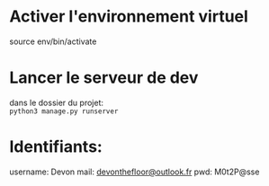 # Activer l'environnement virtuel
source env/bin/activate   
   
# Lancer le serveur de dev
dans le dossier du projet:   
```python3 manage.py runserver```   
   
# Identifiants:
username: Devon
mail: devonthefloor@outlook.fr
pwd: M0t2P@sse
